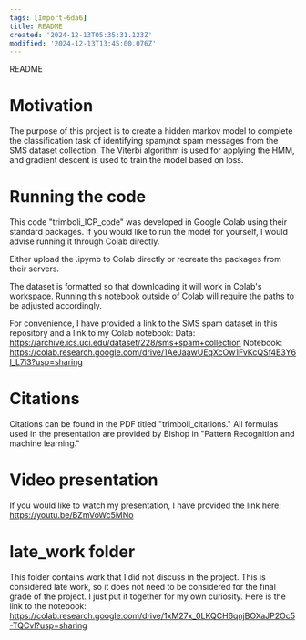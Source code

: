 ```yaml
---
tags: [Import-6da6]
title: README
created: '2024-12-13T05:35:31.123Z'
modified: '2024-12-13T13:45:00.076Z'
---
```


README

# Motivation
The purpose of this project is to create a hidden markov model to complete the classification task of identifying spam/not spam messages from the SMS dataset collection. The Viterbi algorithm is used for applying the HMM, and gradient descent is used to train the model based on loss.

# Running the code
This code "trimboli_ICP_code" was developed in Google Colab using their standard packages. If you would like to run the model for yourself, I would advise running it through Colab directly.

Either upload the .ipymb to Colab directly or recreate the packages from their servers.

The dataset is formatted so that downloading it will work in Colab's workspace. Running this notebook outside of Colab will require the paths to be adjusted accordingly.

For convenience, I have provided a link to the SMS spam dataset in this repository and a link to my Colab notebook: 
Data: https://archive.ics.uci.edu/dataset/228/sms+spam+collection
Notebook: https://colab.research.google.com/drive/1AeJaawUEqXcOw1FvKcQSf4E3Y6I_L7i3?usp=sharing

# Citations
Citations can be found in the PDF titled "trimboli_citations." All formulas used in the presentation are provided by Bishop in "Pattern Recognition and machine learning."

# Video presentation
If you would like to watch my presentation, I have provided the link here: https://youtu.be/BZmVoWc5MNo

# late_work folder
This folder contains work that I did not discuss in the project. This is considered late work, so it does not need to be considered for the final grade of the project. I just put it together for my own curiosity. Here is the link to the notebook:
https://colab.research.google.com/drive/1xM27x_0LKQCH6qnjBOXaJP2Oc5-TQCvl?usp=sharing
